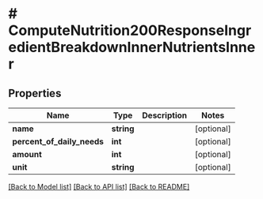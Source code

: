 # # ComputeNutrition200ResponseIngredientBreakdownInnerNutrientsInner

## Properties

Name | Type | Description | Notes
------------ | ------------- | ------------- | -------------
**name** | **string** |  | [optional]
**percent_of_daily_needs** | **int** |  | [optional]
**amount** | **int** |  | [optional]
**unit** | **string** |  | [optional]

[[Back to Model list]](../../README.md#models) [[Back to API list]](../../README.md#endpoints) [[Back to README]](../../README.md)
